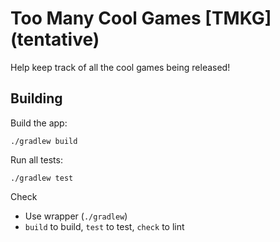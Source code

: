 # Too Many Cool Games [TMKG] (tentative)

Help keep track of all the cool games being released!

## Building

Build the app:

```shell
./gradlew build
```

Run all tests:

```shell
./gradlew test
```

Check

- Use wrapper (`./gradlew`)
- `build` to build, `test` to test, `check` to lint
